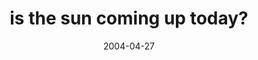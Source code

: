 ---
layout: base.njk
title : 'is the sun coming up today?' 
view_title : 'is the sun coming up today?' 
year : '2004' 
date : '2004-04-27' 
img_file : '/drawing/isthesuncominguptoday.png' 
html_file : 'isthesuncominguptoday' 
next_html : 'wheniamsadieatacookie.html' 
year_order : '90' 
permalink : "title/{{html_file}}.html"
---